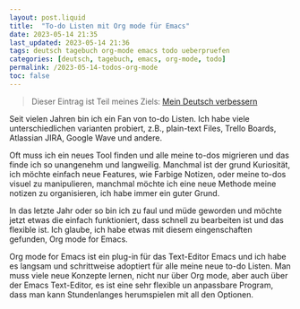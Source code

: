 ```yaml
---
layout: post.liquid
title:  "To-do Listen mit Org mode für Emacs"
date: 2023-05-14 21:35
last_updated: 2023-05-14 21:36
tags: deutsch tagebuch org-mode emacs todo ueberpruefen
categories: [deutsch, tagebuch, emacs, org-mode, todo]
permalink: /2023-05-14-todos-org-mode
toc: false
---
```

> Dieser Eintrag ist Teil meines Ziels: [Mein Deutsch verbessern](/now) 

Seit vielen Jahren bin ich ein Fan von to-do Listen. Ich habe viele unterschiedlichen 
varianten probiert, z.B., plain-text Files, Trello Boards, Atlassian JIRA, Google Wave 
und andere.

Oft muss ich ein neues Tool finden und alle meine to-dos migrieren und das finde ich 
so unangenehm und langweilig. Manchmal ist der grund Kuriosität, ich möchte einfach 
neue Features, wie Farbige Notizen, oder meine to-dos visuel zu manipulieren, manchmal 
möchte ich eine neue Methode meine notizen zu organisieren, ich habe immer ein guter 
Grund.

In das letzte Jahr oder so bin ich zu faul und müde geworden und möchte jetzt etwas 
die einfach funktioniert, dass schnell zu bearbeiten ist und das flexible ist. Ich 
glaube, ich habe etwas mit diesem eingenschaften gefunden, Org mode for Emacs. 

Org mode for Emacs ist ein plug-in für das Text-Editor Emacs und ich
habe es langsam und schrittweise adoptiert für alle meine neue
to-do Listen. Man muss viele neue Konzepte lernen, nicht nur über Org mode,
aber auch über der Emacs Text-Editor, es ist eine sehr flexible un
anpassbare Program, dass man kann Stundenlanges herumspielen mit all
den Optionen. 

